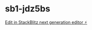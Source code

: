 # sb1-jdz5bs

[Edit in StackBlitz next generation editor ⚡️](https://stackblitz.com/~/github.com/Iauajaiajjnnuauhhn/sb1-jdz5bs)